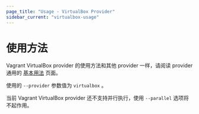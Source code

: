```yaml
---
page_title: "Usage - VirtualBox Provider"
sidebar_current: "virtualbox-usage"
---
```


# 使用方法

Vagrant VirtualBox provider 的使用方法和其他 provider 一样，请阅读 provider 通用的 [基本用法](/v2/providers/basic_usage.html) 页面。

使用的 `--provider` 参数值为 `virtualbox` 。

当前 Vagrant VirtualBox provider 还不支持并行执行，使用 `--parallel` 选项将不起作用。
